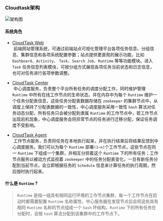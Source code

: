 ### Cloudtask架构

![架构图](https://cloudtask.github.io/cloudtask/_media/cloudtask.png)

#### 系统角色

- [CloudTask Web](https://github.com/cloudtask/cloudtask-web)      
&nbsp;前端网站管理系统，可通过前端站点可视化管理平台各项任务信息、分组信息、集群信息和各项系统配置参数；站点提供更直观的展示功能，比如 `Dashboard`、`Activity`、 `Task`、`Search Job`、`Runtime` 等等功能模块。进入 `Task` 任务信息列表模块，可按分组方式展现各项任务当前状态和日志信息，也可对任务进行各项参数调整。

- [CloudTask Center](https://github.com/cloudtask/cloudtask-center)      
&nbsp;中心调度服务，负责整个平台所有任务的调度分配工作，同时维护管理 `Runtime` 中所有在线工作节点的生命状态。并在内存中为每个 `Runtime` 维护一个任务分配表信息，这些任务分配表数据存储在 `zookeeper` 的集群节点中，从调度上保持了分配表数据的一致性，中心调度服务采用一致性 `hash` 算法对任务动态分配，所有任务只会被分配到隶属 `Runtime` 的工作节点中，若工作节点出现宕机现象，中心调度服务会将异常节点的任务进行迁移分配，保证任务调度不受影响。   
      
- [CloudTask Agent](https://github.com/cloudtask/cloudtask-agent)      
&nbsp;工作节点服务，负责将任务在本地执行起来，并在执行结束后将结果反馈到中心调度服务。我们可以为每个 `Runtime` 部署`(1~n)`个工作节点，这些节点在同一 `Runtime` 下组成一个集群，并相互分担着这个 `Runtime` 下的所有任务；工作节点服务以被动方式监视着 `zookeeper` 中的任务分配表变化，一旦有新任务分配到当前节点，会立即根据任务的 `Schedule` 信息来计算任务的执行周期，然后按时执行起来。

#### 什么是 `Runtime` ?

> `Runtime` 是指一组具有相同运行环境的工作节点集群，每一个工作节点在启动时都需要配置 `Runtime` 名称属性，中心服务器在发现节点后会将这些具有相同 `Runtime` 名称的节点组成一个 `hash` 环结构，`Runtime` 下的所有任务在分配时，会按 `hash` 算法分配到该集群中的工作节点下。
